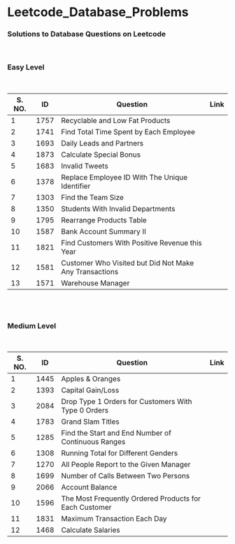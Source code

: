 # Leetcode_Database_Problems

### Solutions to Database Questions on Leetcode
<br>

### Easy Level
<br>

S. NO. | **ID** | **Question** | **Link**
------ | ------ | ------------ | --------
1      | 1757 | Recyclable and Low Fat Products |
2      | 1741 | Find Total Time Spent by Each Employee |
3      | 1693 | Daily Leads and Partners |
4      | 1873 | Calculate Special Bonus |
5      | 1683 | Invalid Tweets |
6      | 1378 | Replace Employee ID With The Unique Identifier
7      | 1303 | Find the Team Size |
8      | 1350 | Students With Invalid Departments |
9      | 1795 | Rearrange Products Table |
10     | 1587 | Bank Account Summary II
11     | 1821 | Find Customers With Positive Revenue this Year
12     | 1581 | Customer Who Visited but Did Not Make Any Transactions
13     | 1571 | Warehouse Manager |

<br><br>

### Medium Level
<br>

S. NO. | **ID** | **Question** | **Link**
------ | ------ | ------------ | --------
1      | 1445 | Apples & Oranges |
2      | 1393 | Capital Gain/Loss |
3      | 2084 | Drop Type 1 Orders for Customers With Type 0 Orders |
4      | 1783 | Grand Slam Titles |
5      | 1285 | Find the Start and End Number of Continuous Ranges |
6      | 1308 | Running Total for Different Genders |
7      | 1270 | All People Report to the Given Manager |
8      | 1699 | Number of Calls Between Two Persons |
9      | 2066 | Account Balance |
10     | 1596 | The Most Frequently Ordered Products for Each Customer |
11     | 1831 | Maximum Transaction Each Day |
12     | 1468 | Calculate Salaries |